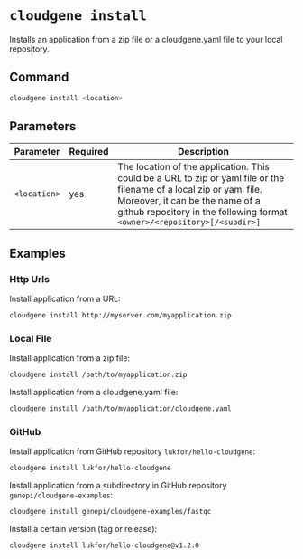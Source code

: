 # `cloudgene install`

Installs an application from a zip file or a cloudgene.yaml file to your local repository.

## Command

```bash
cloudgene install <location>
```
## Parameters

| Parameter | Required | Description |
| --- | --- | --- |
| `<location>` | yes | The location of the application. This could be a URL to zip or yaml file or the filename of a local zip or yaml file. Moreover,  it can be the name of a github repository in the following format `<owner>/<repository>[/<subdir>]`|

## Examples

### Http Urls

Install application from a URL:

```bash
cloudgene install http://myserver.com/myapplication.zip
```

### Local File

Install application from a zip file:

```bash
cloudgene install /path/to/myapplication.zip
```

Install application from a cloudgene.yaml file:

```bash
cloudgene install /path/to/myapplication/cloudgene.yaml
```



### GitHub

Install application from GitHub repository `lukfor/hello-cloudgene`:

```bash
cloudgene install lukfor/hello-cloudgene
```

Install application from a subdirectory in GitHub repository `genepi/cloudgene-examples`:

```bash
cloudgene install genepi/cloudgene-examples/fastqc
```

Install a certain version (tag or release):

```bash
cloudgene install lukfor/hello-cloudgene@v1.2.0
```

